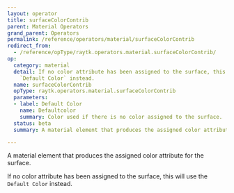 ```yaml
---
layout: operator
title: surfaceColorContrib
parent: Material Operators
grand_parent: Operators
permalink: /reference/operators/material/surfaceColorContrib
redirect_from:
  - /reference/opType/raytk.operators.material.surfaceColorContrib/
op:
  category: material
  detail: If no color attribute has been assigned to the surface, this will use the
    `Default Color` instead.
  name: surfaceColorContrib
  opType: raytk.operators.material.surfaceColorContrib
  parameters:
  - label: Default Color
    name: Defaultcolor
    summary: Color used if there is no color assigned to the surface.
  status: beta
  summary: A material element that produces the assigned color attribute for the surface.

---
```



A material element that produces the assigned color attribute for the surface.

If no color attribute has been assigned to the surface, this will use the `Default Color` instead.